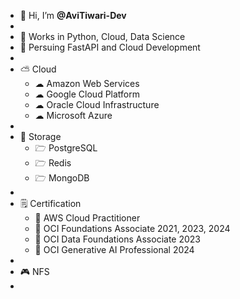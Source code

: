 - 👋 Hi, I’m **@AviTiwari-Dev**
- 
- 👀 Works in Python, Cloud, Data Science
- 🌱 Persuing FastAPI and Cloud Development
-
- ⛅ Cloud
  - ☁ Amazon Web Services
  - ☁ Google Cloud Platform
  - ☁ Oracle Cloud Infrastructure
  - ☁ Microsoft Azure
- 
- 📂 Storage
  - 🗁 PostgreSQL
  - 🗁 Redis
  - 🗁 MongoDB
- 
- 🗒 Certification
  - 📃 AWS Cloud Practitioner
  - 📃 OCI Foundations Associate 2021, 2023, 2024
  - 📃 OCI Data Foundations Associate 2023
  - 📃 OCI Generative AI Professional 2024
-  
- 🎮 NFS
- 

